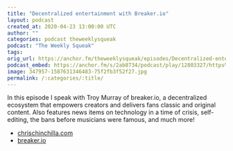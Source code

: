```yaml
---
title: "Decentralized entertainment with Breaker.io"
layout: podcast
created_at: 2020-04-23 13:00:00 UTC
author: ""
categories: podcast theweeklysqueak
podcast: "The Weekly Squeak"
tags: 
orig_url: https://anchor.fm/theweeklysqueak/episodes/Decentralized-entertainment-with-Breaker-io-ed57pv
podcast_embed: https://anchor.fm/s/2ab8734/podcast/play/12803327/https%3A%2F%2Fd3ctxlq1ktw2nl.cloudfront.net%2Fproduction%2F2020-3-23%2F66905454-44100-2-268936e0c440d.mp3
image: 347957-1587631346483-75f2fb3f52f27.jpg
permalink: /:categories/:title/
---
```

In this episode I speak with Troy Murray of breaker.io, a decentralized ecosystem that empowers creators and delivers fans classic and original content. Also features news items on technology in a time of crisis, self-editing, the bans before musicians were famous, and much more!

- [chrischinchilla.com](https://chrischinchilla.com)
- [breaker.io](https://breaker.io)